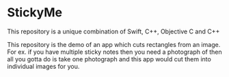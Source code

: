 # StickyMe
This repository is a unique combination of Swift, C++, Objective C and C++

This repository is the demo of an app which cuts rectangles from an image. 
For ex. if you have multiple sticky notes then you need a photograph of then all you gotta do is take one photograph and 
this app would cut them into individual images for you. 



